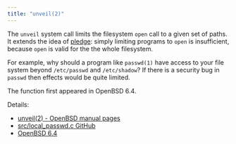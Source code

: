 ```yaml
---
title: "unveil(2)"
---
```


The `unveil` system call limits the filesystem `open` call to a
given set of paths. It extends the idea of [pledge](/fact/pledge):
simply limiting programs to `open` is insufficient, because `open` is valid
for the the whole filesystem.

For example, why should a program like `passwd(1)`  have access to your file
system beyond `/etc/passwd` and `/etc/shadow`? If there is a security bug in
`passwd` then effects would be quite limited.

The function first appeared in OpenBSD 6.4.

Details:

* [unveil(2) - OpenBSD manual pages](https://man.openbsd.org/unveil.2)
* [src/local_passwd.c GitHub](https://github.com/openbsd/src/blob/95235fadcb56c0c38283487ebc2ba41807a07a02/usr.bin/passwd/local_passwd.c#L75-L86)
* [OpenBSD 6.4](https://openbsd.org/64.html)
